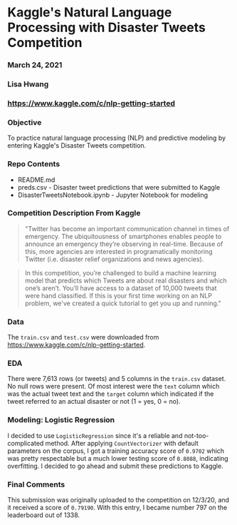 # Kaggle's Natural Language Processing with Disaster Tweets Competition
### March 24, 2021
### Lisa Hwang
### https://www.kaggle.com/c/nlp-getting-started


### Objective
To practice natural language processing (NLP) and predictive modeling by entering Kaggle's Disaster Tweets competition.


### Repo Contents
- README.md
- preds.csv - Disaster tweet predictions that were submitted to Kaggle
- DisasterTweetsNotebook.ipynb - Jupyter Notebook for modeling


### Competition Description From Kaggle
>"Twitter has become an important communication channel in times of emergency.
The ubiquitousness of smartphones enables people to announce an emergency they’re observing in real-time. Because of this, more agencies are interested in programatically monitoring Twitter (i.e. disaster relief organizations and news agencies).

>In this competition, you’re challenged to build a machine learning model that predicts which Tweets are about real disasters and which one’s aren’t. You’ll have access to a dataset of 10,000 tweets that were hand classified. If this is your first time working on an NLP problem, we've created a quick tutorial to get you up and running."


### Data
The ```train.csv``` and ```test.csv``` were downloaded from https://www.kaggle.com/c/nlp-getting-started.


### EDA
There were 7,613 rows (or tweets) and 5 columns in the ```train.csv``` dataset. No null rows were present. Of most interest were the ```text``` column which was the actual tweet text and the ```target``` column which indicated if the tweet referred to an actual disaster or not (1 = yes, 0 = no). 


### Modeling: Logistic Regression
I decided to use ```LogisticRegression``` since it's a reliable and not-too-complicated method. After applying ```CountVectorizer``` with default parameters on the corpus, I got a training accuracy score of ```0.9702``` which was pretty respectable but a much lower testing score of ```0.8088```, indicating overfitting. I decided to go ahead and submit these predictions to Kaggle.


### Final Comments
This submission was originally uploaded to the competition on 12/3/20, and it received a score of ```0.79190```. With this entry, I became number 797 on the leaderboard out of 1338.
